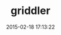 ---
layout: post
title:  "griddler"
repo:   "thoughtbot/griddler"
date:   2015-02-18 17:13:22
gemurl: http://thoughtbot.com
---